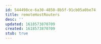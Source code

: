 ```yaml
---
id: 544498ce-6a30-4850-8b5f-91cb05a0be74
title: remoteHostRouters
desc: ''
updated: 1618573870709
created: 1618573870709
stub: true
---
```


